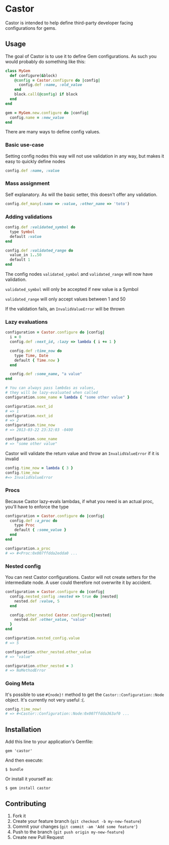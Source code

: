 # Castor

Castor is intended to help define third-party developer facing configurations for gems.

## Usage

The goal of Castor is to use it to define Gem configurations. As such you would probably do something like this:

```ruby
class MyGem
  def configure(&block)
    @config = Castor.configure do |config|
      config.def :name, :old_value
    end
    block.call(@config) if block
  end
end

gem = MyGem.new.configure do |config|
  config.name = :new_value
end
```

There are many ways to define config values.

### Basic use-case

Setting config nodes this way will not use validation in any way, but makes it easy to quickly define nodes

```ruby
config.def :name, :value
```

### Mass assignment

Self explanatory. As will the basic setter, this doesn't offer any validation.

```ruby
config.def_many(:name => :value, :other_name => 'toto')
```


### Adding validations

```ruby
config.def :validated_symbol do 
  type Symbol
  default :value
end

config.def :validated_range do
  value_in 1..50
  default 1
end
```

The config nodes `validated_symbol` and `validated_range` will now have validation.

`validated_symbol` will only be accepted if new value is a Symbol

`validated_range` will only accept values between 1 and 50

If the validation fails, an `InvalidValueError` will be thrown

### Lazy evaluations

```ruby
configuration = Castor.configure do |config|
  i = 0
  config.def :next_id, :lazy => lambda { i += 1 }

  config.def :time_now do
    type Time, Date
    default { Time.now }
  end

  config.def :some_name, "a value"
end

# You can always pass lambdas as values,
# they will be lazy-evaluated when called
configuration.some_name = lambda { "some other value" }

configuration.next_id
# => 1
configuration.next_id
# => 2
configuration.time_now
# => 2013-03-22 23:32:03 -0400

configuration.some_name
# => "some other value"
```

Castor will validate the return value and throw an `InvalidValueError` if it is invalid

```ruby
config.time_now = lambda { 3 }
config.time_now
#=> InvalidValueError
```

### Procs

Because Castor lazy-evals lambdas, if what you need is an actual proc, you'll have to enforce the type

```ruby
configuration = Castor.configure do |config|
  config.def :a_proc do
    type Proc
    default { :some_value }
  end
end

configuration.a_proc
# => #<Proc:0x007ffdda2edda0 ...
```

### Nested config

You can nest Castor configurations. Castor will not create setters for the intermediate node. A user could therefore not overwrite it by accident.

```ruby
configuration = Castor.configure do |config|
  config.nested_config :nested => true do |nested|
    nested.def :value, 5
  end

  config.other_nested Castor.configure{|nested|
    nested.def :other_value, "value"
  }
end

configuration.nested_config.value
# => 5

configuration.other_nested.other_value 
# => "value"

configuration.other_nested = 3
# => NoMethodError
```

### Going Meta

It's possible to use `#{node}!` method to get the `Castor::Configuration::Node` object. It's currently not very useful :(.

```ruby
config.time_now!
# => #<Castor::Configuration::Node:0x007ffdda363af0 ...
```

## Installation

Add this line to your application's Gemfile:

    gem 'castor'

And then execute:

    $ bundle

Or install it yourself as:

    $ gem install castor

## Contributing

1. Fork it
2. Create your feature branch (`git checkout -b my-new-feature`)
3. Commit your changes (`git commit -am 'Add some feature'`)
4. Push to the branch (`git push origin my-new-feature`)
5. Create new Pull Request

